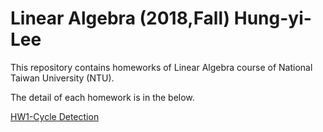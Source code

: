 # Linear Algebra (2018,Fall) Hung-yi-Lee

This repository contains homeworks of Linear Algebra course of National Taiwan University (NTU).

The detail of each homework is in the below.

[HW1-Cycle Detection]()
